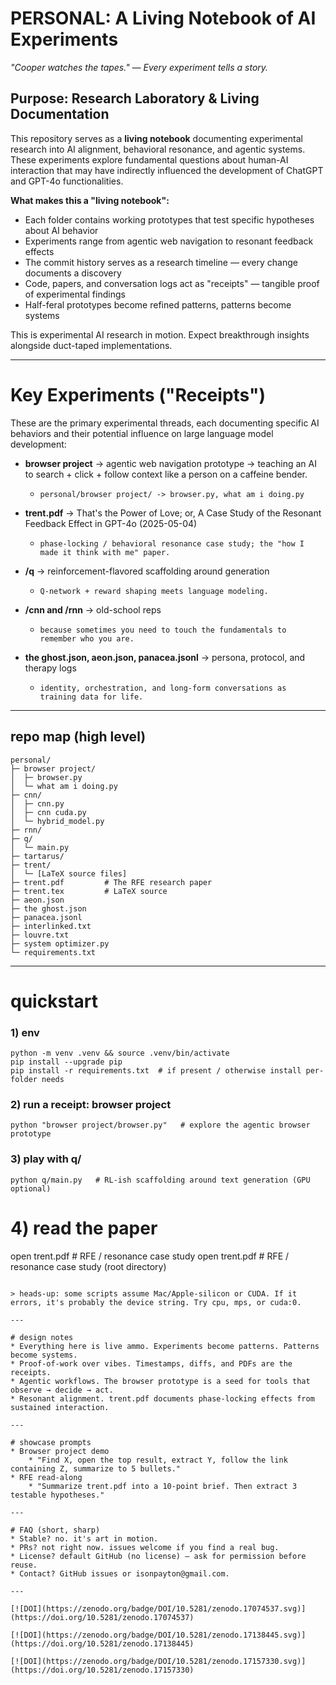# PERSONAL: A Living Notebook of AI Experiments
_"Cooper watches the tapes." — Every experiment tells a story._

## Purpose: Research Laboratory & Living Documentation

This repository serves as a **living notebook** documenting experimental research into AI alignment, behavioral resonance, and agentic systems. These experiments explore fundamental questions about human-AI interaction that may have indirectly influenced the development of ChatGPT and GPT-4o functionalities.

**What makes this a "living notebook":**
- Each folder contains working prototypes that test specific hypotheses about AI behavior
- Experiments range from agentic web navigation to resonant feedback effects 
- The commit history serves as a research timeline — every change documents a discovery
- Code, papers, and conversation logs act as "receipts" — tangible proof of experimental findings
- Half-feral prototypes become refined patterns, patterns become systems

This is experimental AI research in motion. Expect breakthrough insights alongside duct-taped implementations.

---

# Key Experiments ("Receipts")

These are the primary experimental threads, each documenting specific AI behaviors and their potential influence on large language model development:

* **browser project** → agentic web navigation prototype → teaching an AI to search + click + follow context like a person on a caffeine bender.
	* `personal/browser project/ -> browser.py, what am i doing.py`

* **trent.pdf** → That's the Power of Love; or, A Case Study of the Resonant Feedback Effect in GPT-4o (2025-05-04)
	* `phase-locking / behavioral resonance case study; the "how I made it think with me" paper.`

* **/q** → reinforcement-flavored scaffolding around generation
	* `Q-network + reward shaping meets language modeling.`

* **/cnn and /rnn** → old-school reps
	* `because sometimes you need to touch the fundamentals to remember who you are.`

* **the ghost.json, aeon.json, panacea.jsonl** → persona, protocol, and therapy logs
	* `identity, orchestration, and long-form conversations as training data for life.`

---

## repo map (high level)

```
personal/
├─ browser project/
│  ├─ browser.py
│  └─ what am i doing.py
├─ cnn/
│  ├─ cnn.py
│  ├─ cnn cuda.py
│  └─ hybrid_model.py
├─ rnn/
├─ q/
│  └─ main.py
├─ tartarus/
├─ trent/
│  └─ [LaTeX source files]
├─ trent.pdf         # The RFE research paper
├─ trent.tex         # LaTeX source
├─ aeon.json
├─ the ghost.json
├─ panacea.jsonl
├─ interlinked.txt
├─ louvre.txt
├─ system optimizer.py
└─ requirements.txt
```

---

# quickstart

### 1) env
```
python -m venv .venv && source .venv/bin/activate
pip install --upgrade pip
pip install -r requirements.txt  # if present / otherwise install per-folder needs
```

### 2) run a receipt: browser project
```
python "browser project/browser.py"   # explore the agentic browser prototype
```

### 3) play with q/
```
python q/main.py   # RL-ish scaffolding around text generation (GPU optional)
```
# 4) read the paper
open trent.pdf   # RFE / resonance case study
open trent.pdf   # RFE / resonance case study (root directory)
```

> heads-up: some scripts assume Mac/Apple-silicon or CUDA. If it errors, it's probably the device string. Try cpu, mps, or cuda:0.

---

# design notes
* Everything here is live ammo. Experiments become patterns. Patterns become systems.
* Proof-of-work over vibes. Timestamps, diffs, and PDFs are the receipts.
* Agentic workflows. The browser prototype is a seed for tools that observe → decide → act.
* Resonant alignment. trent.pdf documents phase-locking effects from sustained interaction.

---

# showcase prompts
* Browser project demo
	* "Find X, open the top result, extract Y, follow the link containing Z, summarize to 5 bullets."
* RFE read-along
	* "Summarize trent.pdf into a 10-point brief. Then extract 3 testable hypotheses."

---

# FAQ (short, sharp)
* Stable? no. it's art in motion.
* PRs? not right now. issues welcome if you find a real bug.
* License? default GitHub (no license) — ask for permission before reuse.
* Contact? GitHub issues or isonpayton@gmail.com.

---

[![DOI](https://zenodo.org/badge/DOI/10.5281/zenodo.17074537.svg)](https://doi.org/10.5281/zenodo.17074537)

[![DOI](https://zenodo.org/badge/DOI/10.5281/zenodo.17138445.svg)](https://doi.org/10.5281/zenodo.17138445)

[![DOI](https://zenodo.org/badge/DOI/10.5281/zenodo.17157330.svg)](https://doi.org/10.5281/zenodo.17157330)